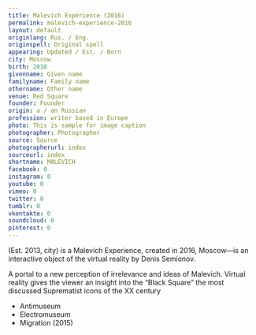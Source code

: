 ```yaml
---
title: Malevich Experience (2016)
permalink: malevich-experience-2016
layout: default
originlang: Rus. / Eng.
originspell: Original spell
appearing: Updated / Est. / Born
city: Moscow
birth: 2018
givenname: Given name
familyname: Family name
othername: Other name
venue: Red Square
founder: Founder
origin: a / an Russian
profession: writer based in Europe
photo: This is sample for image caption
photographer: Photographer
source: Source
photographerurl: index
sourceurl: index
shortname: MALEVICH
facebook: 0
instagram: 0
youtube: 0
vimeo: 0
twitter: 0
tumblr: 0
vkontakte: 0
soundcloud: 0
pinterest: 0
---
```


(Est. 2013, city) is a Malevich Experience, created in 2016, Moscow—is an interactive object of the virtual reality by Denis Semionov.

A portal to a new perception of irrelevance and ideas of Malevich. Virtual reality gives the viewer an insight into the “Black Square” the most discussed Suprematist icons of the XX century

+ Antimuseum
+ Electromuseum
+ Migration (2015)

